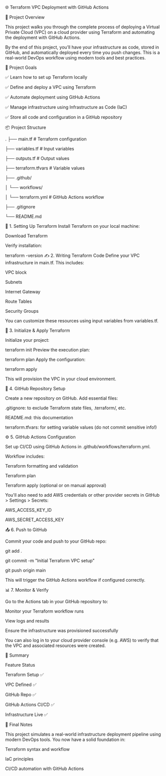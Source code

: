 🌐 Terraform VPC Deployment with GitHub Actions

📘 Project Overview

This project walks you through the complete process of deploying a Virtual Private Cloud (VPC) on a cloud provider using Terraform and automating the deployment with GitHub Actions.

By the end of this project, you’ll have your infrastructure as code, stored in GitHub, and automatically deployed every time you push changes. This is a real-world DevOps workflow using modern tools and best practices.

🧱 Project Goals

✅ Learn how to set up Terraform locally

✅ Define and deploy a VPC using Terraform

✅ Automate deployment using GitHub Actions

✅ Manage infrastructure using Infrastructure as Code (IaC)

✅ Store all code and configuration in a GitHub repository

📦 Project Structure

.
├── main.tf                # Terraform configuration

├── variables.tf           # Input variables

├── outputs.tf             # Output values

├── terraform.tfvars       # Variable values

├── .github/

│   └── workflows/

│       └── terraform.yml  # GitHub Actions workflow

├── .gitignore

└── README.md

🔧 1. Setting Up Terraform
Install Terraform on your local machine:

Download Terraform

Verify installation:

terraform -version
✍️ 2. Writing Terraform Code
Define your VPC infrastructure in main.tf. This includes:

VPC block

Subnets

Internet Gateway

Route Tables

Security Groups

You can customize these resources using input variables from variables.tf.

🚀 3. Initialize & Apply Terraform

Initialize your project:

terraform init
Preview the execution plan:

terraform plan
Apply the configuration:

terraform apply

This will provision the VPC in your cloud environment.

📂 4. GitHub Repository Setup

Create a new repository on GitHub. Add essential files:

.gitignore: to exclude Terraform state files, .terraform/, etc.

README.md: this documentation

terraform.tfvars: for setting variable values (do not commit sensitive info!)

⚙️ 5. GitHub Actions Configuration

Set up CI/CD using GitHub Actions in .github/workflows/terraform.yml.

Workflow includes:

Terraform formatting and validation

Terraform plan

Terraform apply (optional or on manual approval)

You'll also need to add AWS credentials or other provider secrets in GitHub > Settings > Secrets:

AWS_ACCESS_KEY_ID

AWS_SECRET_ACCESS_KEY

📤 6. Push to GitHub

Commit your code and push to your GitHub repo:

git add .

git commit -m "Initial Terraform VPC setup"

git push origin main

This will trigger the GitHub Actions workflow if configured correctly.

📊 7. Monitor & Verify

Go to the Actions tab in your GitHub repository to:

Monitor your Terraform workflow runs

View logs and results

Ensure the infrastructure was provisioned successfully

You can also log in to your cloud provider console (e.g. AWS) to verify that the VPC and associated resources were created.

🧠 Summary

Feature	Status

Terraform Setup	✅

VPC Defined	✅

GitHub Repo	✅

GitHub Actions CI/CD	✅

Infrastructure Live	✅

🙌 Final Notes

This project simulates a real-world infrastructure deployment pipeline using modern DevOps tools. You now have a solid foundation in:

Terraform syntax and workflow

IaC principles

CI/CD automation with GitHub Actions
